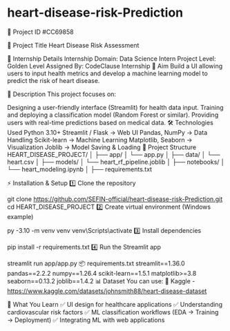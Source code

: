 # heart-disease-risk-Prediction
📌 Project ID
#CC69858

📌 Project Title
Heart Disease Risk Assessment

📌 Internship Details
Internship Domain: Data Science Intern
Project Level: Golden Level
Assigned By: CodeClause Internship
🎯 Aim
Build a UI allowing users to input health metrics and develop a machine learning model to predict the risk of heart disease.

📝 Description
This project focuses on:

Designing a user-friendly interface (Streamlit) for health data input.
Training and deploying a classification model (Random Forest or similar).
Providing users with real-time predictions based on medical data.
🛠️ Technologies Used
Python 3.10+
Streamlit / Flask → Web UI
Pandas, NumPy → Data Handling
Scikit-learn → Machine Learning
Matplotlib, Seaborn → Visualization
Joblib → Model Saving & Loading
📂 Project Structure
HEART_DISEASE_PROJECT/
│
├── app/
│   └── app.py
│
├── data/
│   └── heart.csv
│
├── models/
│   └── heart_rf_pipeline.joblib
│
├── notebooks/
│   └── heart_modeling.ipynb
│
├── requirements.txt





⚡ Installation & Setup
1️⃣ Clone the repository

git clone https://github.com/SEFIN-official/heart-disease-risk-Prediction.git
cd HEART_DISEASE_PROJECT
2️⃣ Create virtual environment (Windows example)


py -3.10 -m venv venv
venv\Scripts\activate
3️⃣ Install dependencies

pip install -r requirements.txt
4️⃣ Run the Streamlit app


streamlit run app/app.py
📦 requirements.txt
streamlit==1.36.0
pandas==2.2.2
numpy==1.26.4
scikit-learn==1.5.1
matplotlib>=3.8
seaborn==0.13.2
joblib==1.4.2
📊 Dataset
You can use:
🔗 Kaggle -https://www.kaggle.com/datasets/johnsmith88/heart-disease-dataset

📖 What You Learn
✅ UI design for healthcare applications
✅ Understanding cardiovascular risk factors
✅ ML classification workflows (EDA → Training → Deployment)
✅ Integrating ML with web applications
